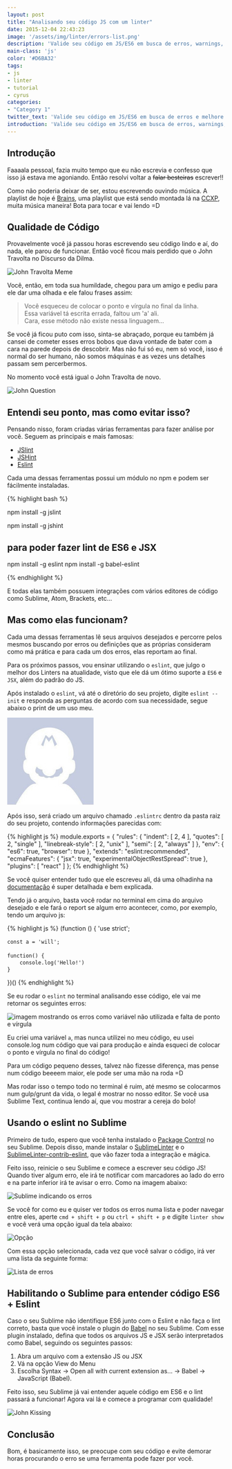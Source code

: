 ```yaml
---
layout: post
title: "Analisando seu código JS com um linter"
date: 2015-12-04 22:43:23
image: '/assets/img/linter/errors-list.png'
description: 'Valide seu código em JS/ES6 em busca de erros, warnings, códigos esquecidos e melhore a sua qualidade. Seu amiguinho agradece um código mais limpo.'
main-class: 'js'
color: '#D6BA32'
tags:
- js
- linter
- tutorial
- cyrus
categories:
- "Category 1"
twitter_text: 'Valide seu código em JS/ES6 em busca de erros e melhore a sua qualidade.'
introduction: 'Valide seu código em JS/ES6 em busca de erros, warnings, códigos esquecidos e melhore a sua qualidade. Seu amiguinho agradece um código mais limpo.'
---
```


## Introdução

Faaaala pessoal, fazia muito tempo que eu não escrevia e confesso que isso já estava me agoniando. Então resolvi voltar a <s>falar besteiras</s> escrever!!

Como não poderia deixar de ser, estou escrevendo ouvindo música. A playlist de hoje é [Brains](https://open.spotify.com/user/spotifybrazilian/playlist/0nUucSaL2BGl2VZlbY5TwR), uma playlist que está sendo montada lá na [CCXP](http://www.ccxp.com.br/), muita música maneira! Bota para tocar e vai lendo =D

## Qualidade de Código

Provavelmente você já passou horas escrevendo seu código lindo e aí, do nada, ele parou de funcionar. Então você ficou mais perdido que o John Travolta no Discurso da Dilma.

![John Travolta Meme](https://media.giphy.com/media/FWXpxEbWcOapq/giphy.gif)

 Você, então, em toda sua humildade, chegou para um amigo e pediu para ele dar uma olhada e ele falou frases assim:

> Você esqueceu de colocar o ponto e vírgula no final da linha. <br/>
> Essa variável tá escrita errada, faltou um 'a' ali. <br/>
> Cara, esse método não existe nessa linguagem...

Se você já ficou puto com isso, sinta-se abraçado, porque eu também já cansei de cometer esses erros bobos que dava vontade de bater com a cara na parede depois de descobrir. Mas não fui só eu, nem só você, isso é normal do ser humano, não somos máquinas e as vezes uns detalhes passam sem percerbermos.

No momento você está igual o John Travolta de novo.

![John Question](https://media.giphy.com/media/FxufOs6bQwxO0/giphy.gif)

## Entendi seu ponto, mas como evitar isso?

Pensando nisso, foram criadas várias ferramentas para fazer análise por você. Seguem as principais e mais famosas:

- [JSlint](http://www.jslint.com/)
- [JSHint](http://jshint.com/)
- [Eslint](http://eslint.org/)

Cada uma dessas ferramentas possui um módulo no npm e podem ser fácilmente instaladas.

{% highlight  bash %}

npm install -g jslint

npm install -g jshint

## para poder fazer lint de ES6 e JSX
npm install -g eslint
npm install -g babel-eslint

{% endhighlight %}

E todas elas também possuem integrações com vários editores de código como Sublime, Atom, Brackets, etc...

## Mas como elas funcionam?

Cada uma dessas ferramentas lê seus arquivos desejados e percorre pelos mesmos buscando por erros ou definições que as próprias consideram como má prática e para cada um dos erros, elas reportam ao final.

Para os próximos passos, vou ensinar utilizando o `eslint`, que julgo o melhor dos Linters na atualidade, visto que ele dá um ótimo suporte a `ES6` e `JSX`, além do padrão do JS.

Após instalado o `eslint`, vá até o diretório do seu projeto, digite `eslint --init` e responda as perguntas de acordo com sua necessidade, segue abaixo o print de um uso meu.

![Print do eslint sendo usado](/assets/img/blog-author.jpg)

Após isso, será criado um arquivo chamado `.eslintrc` dentro da pasta raiz do seu projeto, contendo informações parecidas com:

{% highlight js %}
module.exports = {
    "rules": {
        "indent": [
            2,
            4
        ],
        "quotes": [
            2,
            "single"
        ],
        "linebreak-style": [
            2,
            "unix"
        ],
        "semi": [
            2,
            "always"
        ]
    },
    "env": {
        "es6": true,
        "browser": true
    },
    "extends": "eslint:recommended",
    "ecmaFeatures": {
        "jsx": true,
        "experimentalObjectRestSpread": true
    },
    "plugins": [
        "react"
    ]
};
{% endhighlight %}

Se você quiser entender tudo que ele escreveu ali, dá uma olhadinha na [documentação](http://eslint.org/docs/user-guide/configuring) é super detalhada e bem explicada.

Tendo já o arquivo, basta você rodar no terminal em cima do arquivo desejado e ele fará o report se algum erro acontecer, como, por exemplo, tendo um arquivo js:

{% highlight js %}
(function () {
    'use strict';

    const a = 'will';

    function() {
        console.log('Hello!')
    }

})()
{% endhighlight %}

Se eu rodar o `eslint` no terminal analisando esse código, ele vai me retornar os seguintes erros:

![imagem mostrando os erros como variável não utilizada e falta de ponto e vírgula](/assets/img/linter/erro-1.png)

Eu criei uma variável `a`, mas nunca utilizei no meu código, eu usei console.log num código que vai para produção e ainda esqueci de colocar o ponto e vírgula no final do código!

Para um código pequeno desses, talvez não fizesse diferença, mas pense num código beeeem maior, ele pode ser uma mão na roda =D

Mas rodar isso o tempo todo no terminal é ruim, até mesmo se colocarmos num gulp/grunt da vida, o legal é mostrar no nosso editor. Se você usa Sublime Text, continua lendo aí, que vou mostrar a cereja do bolo!

## Usando o eslint no Sublime

Primeiro de tudo, espero que você tenha instalado o [Package Control](https://packagecontrol.io/installation) no seu Sublime. Depois disso, mande instalar o [SublimeLinter](http://sublimelinter.readthedocs.org/en/latest/installation.html#installing-via-pc) e o [SublimeLinter-contrib-eslint](https://github.com/roadhump/SublimeLinter-eslint#plugin-installation), que vão fazer toda a integração e mágica.

Feito isso, reinicie o seu Sublime e comece a escrever seu código JS! Quando tiver algum erro, ele irá te notificar com marcadores ao lado do erro e na parte inferior irá te avisar o erro. Como na imagem abaixo:

![Sublime indicando os erros](/assets/img/linter/sublime.png)

Se você for como eu e quiser ver todos os erros numa lista e poder navegar entre eles, aperte `cmd + shift + p` ou `ctrl + shift + p` e digite `linter show` e você verá uma opção igual da tela abaixo:

![Opção](/assets/img/linter/show.png)

Com essa opção selecionada, cada vez que você salvar o código, irá ver uma lista da seguinte forma:

![Lista de erros](/assets/img/linter/errors-list.png)

## Habilitando o Sublime para entender código ES6 + Eslint

Caso o seu Sublime não identifique ES6 junto com o Eslint e não faça o lint correto, basta que você instale o plugin do [Babel](https://github.com/babel/babel-sublime) no seu Sublime. Com esse plugin instalado, defina que todos os arquivos JS e JSX serão interpretados como Babel, seguindo os seguintes passos:

1) Abra um arquivo com a extensão JS ou JSX
2) Vá na opção View do Menu
3) Escolha Syntax -> Open all with current extension as... -> Babel -> JavaScript (Babel).

Feito isso, seu Sublime já vai entender aquele código em ES6 e o lint passará a funcionar! Agora vai lá e comece a programar com qualidade!

![John Kissing](https://media.giphy.com/media/D4QLJVmdHB44g/giphy.gif)

## Conclusão

Bom, é basicamente isso, se preocupe com seu código e evite demorar horas procurando o erro se uma ferramenta pode fazer por você.
